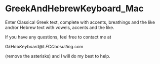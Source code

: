 # GreekAndHebrewKeyboard_Mac
Enter Classical Greek text, complete with accents, breathings and the like and/or Hebrew text with vowels, accents and the like.

If you have any questions, feel free to contact me at

 G*k*H*e*b*K*e*y*b*o*a*r*d@L*F*C*C*o*n*s*u*l*t*i*n*g.com

(remove the asterisks) and I will do my best to help.
